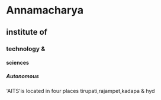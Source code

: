 # Annamacharya 
## institute of
### technology &
#### sciences 
##### Autonomous

'AITS'is located in four places tirupati,rajampet,kadapa & hyd
